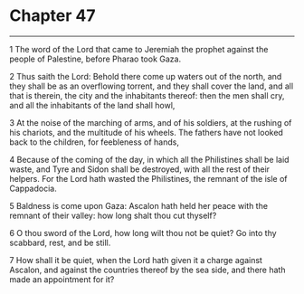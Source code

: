 # Chapter 47

***

1 The word of the Lord that came to Jeremiah the prophet against the people of Palestine, before Pharao took Gaza.

2 Thus saith the Lord: Behold there come up waters out of the north, and they shall be as an overflowing torrent, and they shall cover the land, and all that is therein, the city and the inhabitants thereof: then the men shall cry, and all the inhabitants of the land shall howl,

3 At the noise of the marching of arms, and of his soldiers, at the rushing of his chariots, and the multitude of his wheels. The fathers have not looked back to the children, for feebleness of hands,

4 Because of the coming of the day, in which all the Philistines shall be laid waste, and Tyre and Sidon shall be destroyed, with all the rest of their helpers. For the Lord hath wasted the Philistines, the remnant of the isle of Cappadocia.

5 Baldness is come upon Gaza: Ascalon hath held her peace with the remnant of their valley: how long shalt thou cut thyself?

6 O thou sword of the Lord, how long wilt thou not be quiet? Go into thy scabbard, rest, and be still.

7 How shall it be quiet, when the Lord hath given it a charge against Ascalon, and against the countries thereof by the sea side, and there hath made an appointment for it?

